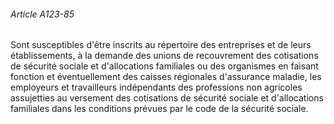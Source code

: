 ###### Article A123-85

Sont susceptibles d'être inscrits au répertoire des entreprises et de leurs établissements, à la demande des unions de recouvrement des cotisations de sécurité sociale et d'allocations familiales ou des organismes en faisant fonction et éventuellement des caisses régionales d'assurance maladie, les employeurs et travailleurs indépendants des professions non agricoles assujetties au versement des cotisations de sécurité sociale et d'allocations familiales dans les conditions prévues par le code de la sécurité sociale.

